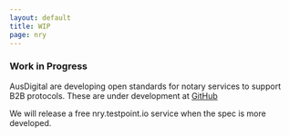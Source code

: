 ```yaml
---
layout: default
title: WIP
page: nry
---
```

### Work in Progress

AusDigital are developing open standards for notary services to support B2B protocols. These are under development at [GitHub](https://github.com/ausdigital/ausdigital-nry)

We will release a free nry.testpoint.io service when the spec is more developed.
